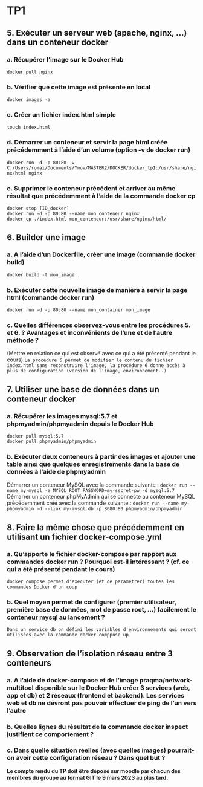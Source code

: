 <h1>TP1</h1>

<h2>5. Exécuter un serveur web (apache, nginx, …) dans un conteneur docker</h2>
   <h3>a. Récupérer l’image sur le Docker Hub</h3>
        <code>docker pull nginx</code>
    <h3>b. Vérifier que cette image est présente en local</h3>
        <code>docker images -a</code>
    <h3>c. Créer un fichier index.html simple</h3>
        <code>touch index.html</code>
    <h3>d. Démarrer un conteneur et servir la page html créée précédemment à l’aide d’un volume (option -v de docker run)</h3>
        <code>docker run -d -p 80:80 -v C:/Users/romai/Documents/Ynov/MASTER2/DOCKER/docker_tp1:/usr/share/nginx/html nginx</code>
    <h3>e. Supprimer le conteneur précédent et arriver au même résultat que
précédemment à l’aide de la commande docker cp</h3>
        <code>docker stop [ID_docker]</code><br>
        <code>docker run -d -p 80:80 --name mon_conteneur nginx</code><br>
        <code>docker cp ./index.html mon_conteneur:/usr/share/nginx/html/</code>

<h2>6. Builder une image</h2>
    <h3>a. A l’aide d’un Dockerfile, créer une image (commande docker build)</h3>
        <code>docker build -t mon_image .</code>
    <h3>b. Exécuter cette nouvelle image de manière à servir la page html (commande docker run)</h3>
        <code>docker run -d -p 80:80 --name mon_container mon_image</code>
    <h3>c. Quelles différences observez-vous entre les procédures 5. et 6. ? Avantages et inconvénients de l’une et de l’autre méthode ?</h3> (Mettre en relation ce qui est observé avec ce qui a été présenté pendant le cours)
        <code>La procédure 5 permet de modifier le contenu du fichier index.html sans reconstruire l'image, la procédure 6 donne accès à plus de configuration (version de l'image, environnement..)</code>

<h2>7. Utiliser une base de données dans un conteneur docker</h2>
    <h3>a. Récupérer les images mysql:5.7 et phpmyadmin/phpmyadmin depuis le
Docker Hub</h3>
        <code>docker pull mysql:5.7</code><br>
        <code>docker pull phpmyadmin/phpmyadmin</code>
    <h3>b. Exécuter deux conteneurs à partir des images et ajouter une table ainsi que quelques enregistrements dans la base de données à l’aide de phpmyadmin</h3>
    Démarrer un conteneur MySQL avec la commande suivante :
        <code>docker run --name my-mysql -e MYSQL_ROOT_PASSWORD=my-secret-pw -d mysql:5.7</code><br>
        Démarrer un conteneur phpMyAdmin qui se connecte au conteneur MySQL précédemment créé avec la commande suivante :
        <code>docker run --name my-phpmyadmin -d --link my-mysql:db -p 8080:80 phpmyadmin/phpmyadmin</code>

<h2>8. Faire la même chose que précédemment en utilisant un fichier
docker-compose.yml </h2>
    <h3>a. Qu’apporte le fichier docker-compose par rapport aux commandes docker run
? Pourquoi est-il intéressant ? (cf. ce qui a été présenté pendant le cours)</h3>
        <code>docker compose permet d'executer (et de parametrer) toutes les commandes Docker d'un coup</code>
    <h3>b. Quel moyen permet de configurer (premier utilisateur, première base de
données, mot de passe root, …) facilement le conteneur mysql au lancement ?</h3>
        <code>Dans un service db on défini les variables d'environnements qui seront utilisées avec la commande docker-comppose up</code>

<h2>9. Observation de l’isolation réseau entre 3 conteneurs</h2>
    <h3>a. A l’aide de docker-compose et de l’image praqma/network-multitool
disponible sur le Docker Hub créer 3 services (web, app et db) et 2 réseaux
(frontend et backend).
Les services web et db ne devront pas pouvoir effectuer de ping de l’un vers
l’autre</h3>
        <code></code>
    <h3>b. Quelles lignes du résultat de la commande docker inspect justifient ce
comportement ?</h3>
        <code></code>
    <h3>c. Dans quelle situation réelles (avec quelles images) pourrait-on avoir cette configuration réseau ? Dans quel but ?</h3>
        <code></code>


<strong>
Le compte rendu du TP doit être déposé sur moodle par chacun des membres du
groupe au format GIT le 9 mars 2023 au plus tard.
</strong>